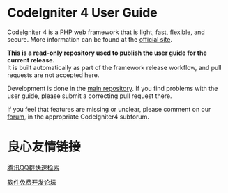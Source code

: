 # CodeIgniter 4 User Guide

CodeIgniter 4 is a PHP web framework that is light, fast, flexible, and secure. 
More information can be found at the [official site](http://codeigniter.com).

**This is a read-only repository used to publish the user guide for the current release.**  
It is built automatically as part of the framework release workflow, and pull
requests are not accepted here.

Development is done in the [main repository](https://github.com/codeigniter4/codeigniter4).
If you find problems with the user guide, please submit a correcting pull request there.

If you feel that features are missing or unclear, please comment on our 
[forum](https://forum.codeigniter.com/index.php),
in the appropriate CodeIgniter4 subforum.


 # 良心友情链接

[腾讯QQ群快速检索](http://u.720life.cn/s/8cf73f7c)

[软件免费开发论坛](http://u.720life.cn/s/bbb01dc0)